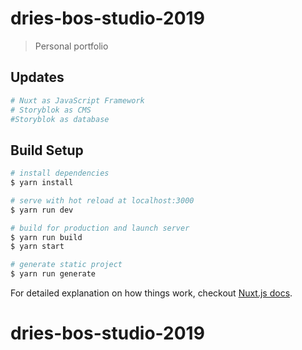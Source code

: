 # dries-bos-studio-2019

> Personal portfolio 

## Updates

``` bash
# Nuxt as JavaScript Framework
# Storyblok as CMS
#Storyblok as database
```

## Build Setup

``` bash
# install dependencies
$ yarn install

# serve with hot reload at localhost:3000
$ yarn run dev

# build for production and launch server
$ yarn run build
$ yarn start

# generate static project
$ yarn run generate
```

For detailed explanation on how things work, checkout [Nuxt.js docs](https://nuxtjs.org).
# dries-bos-studio-2019
